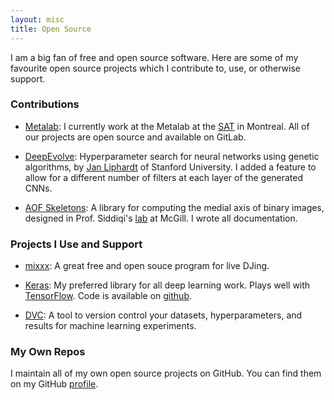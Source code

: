 ```yaml
---
layout: misc
title: Open Source
---
```


I am a big fan of free and open source software.
Here are some of my favourite open source projects which I contribute to, use,
or otherwise support.

### Contributions
- [Metalab](https://gitlab.com/sat-metalab):
I currently work at the Metalab at the [SAT](https://sat.qc.ca/en) in Montreal.
All of our projects are open source and available on GitLab.
- [DeepEvolve](https://github.com/jliphard/DeepEvolve):
Hyperparameter search for neural networks using genetic algorithms,
by [Jan Liphardt](https://liphardtlab.stanford.edu/) of Stanford University.
I added a feature to allow for a different number of filters at each layer of
the generated CNNs.

- [AOF Skeletons](https://github.com/mrezanejad/AOFSkeletons):
A library for computing the medial axis of binary images, designed in Prof.
Siddiqi's [lab](https://www.cim.mcgill.ca/~shape/) at McGill.
I wrote all documentation.

### Projects I Use and Support
- [mixxx](https://mixxx.org): A great free and open souce program for live 
DJing.

- [Keras](https://keras.io): My preferred library for all deep learning work.
Plays well with [TensorFlow](https://www.tensorflow.org).
Code is available on [github](https://github.com/keras-team/keras).

- [DVC](https://https://dvc.org/): A tool to version control your datasets,
hyperparameters, and results for machine learning experiments.

### My Own Repos
I maintain all of my own open source projects on GitHub.
You can find them on my GitHub [profile](https://github.com/gndowns).
